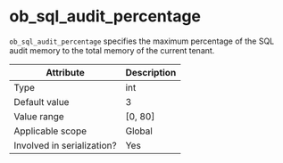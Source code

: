 # ob_sql_audit_percentage

`ob_sql_audit_percentage` specifies the maximum percentage of the SQL audit memory to the total memory of the current tenant.

| **Attribute** | **Description** |
|---------|-----------|
| Type | int |
| Default value | 3 |
| Value range | \[0, 80\] |
| Applicable scope | Global |
| Involved in serialization? | Yes |
